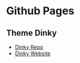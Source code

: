 # Github Pages

## Theme Dinky

- [Dinky Repo](https://github.com/pages-themes/dinky)
- [Dinky Website](https://pages-themes.github.io/dinky/)
